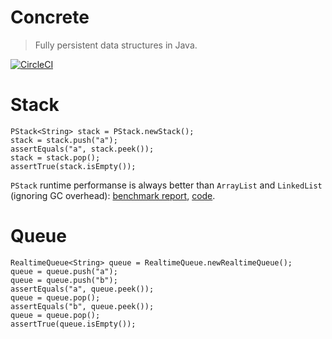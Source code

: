 # Concrete
> Fully persistent data structures in Java.


[![CircleCI](https://img.shields.io/circleci/project/mikea/concrete.svg?style=flat)](https://circleci.com/gh/mikea/concrete)




Stack
======

    PStack<String> stack = PStack.newStack();
    stack = stack.push("a");
    assertEquals("a", stack.peek());
    stack = stack.pop();
    assertTrue(stack.isEmpty());

`PStack` runtime performanse is always better than `ArrayList` and `LinkedList` (ignoring GC overhead): 
[benchmark report](https://microbenchmarks.appspot.com/runs/eba86353-07d3-4db3-87e5-875ec5d373eb#r:scenario.benchmarkSpec.parameters.implementation&c:scenario.benchmarkSpec.parameters.test,scenario.benchmarkSpec.parameters.length),
[code](https://github.com/mikea/concrete/blob/master/src/test/java/com/mikea/concrete/benchmarks/StackBenchmark.java).

Queue
======

    RealtimeQueue<String> queue = RealtimeQueue.newRealtimeQueue();
    queue = queue.push("a");
    queue = queue.push("b");
    assertEquals("a", queue.peek());
    queue = queue.pop();
    assertEquals("b", queue.peek());
    queue = queue.pop();
    assertTrue(queue.isEmpty());
